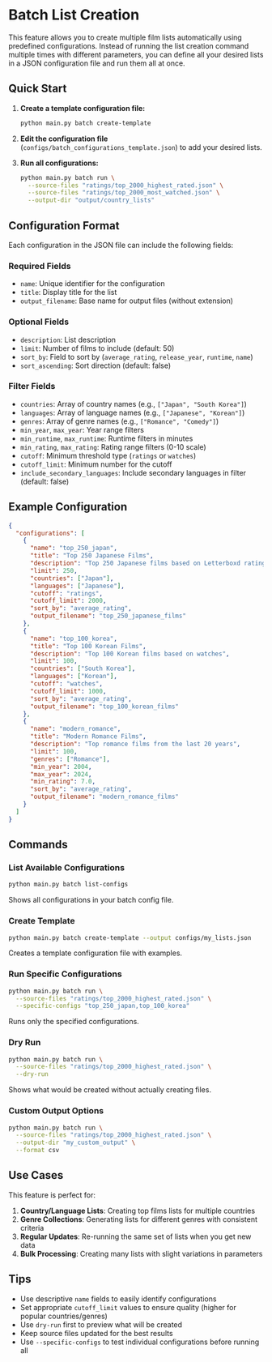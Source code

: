 # Batch List Creation

This feature allows you to create multiple film lists automatically using predefined configurations. Instead of running the list creation command multiple times with different parameters, you can define all your desired lists in a JSON configuration file and run them all at once.

## Quick Start

1. **Create a template configuration file:**
   ```bash
   python main.py batch create-template
   ```

2. **Edit the configuration file** (`configs/batch_configurations_template.json`) to add your desired lists.

3. **Run all configurations:**
   ```bash
   python main.py batch run \
     --source-files "ratings/top_2000_highest_rated.json" \
     --source-files "ratings/top_2000_most_watched.json" \
     --output-dir "output/country_lists"
   ```

## Configuration Format

Each configuration in the JSON file can include the following fields:

### Required Fields
- `name`: Unique identifier for the configuration
- `title`: Display title for the list
- `output_filename`: Base name for output files (without extension)

### Optional Fields
- `description`: List description
- `limit`: Number of films to include (default: 50)
- `sort_by`: Field to sort by (`average_rating`, `release_year`, `runtime`, `name`)
- `sort_ascending`: Sort direction (default: false)

### Filter Fields
- `countries`: Array of country names (e.g., `["Japan", "South Korea"]`)
- `languages`: Array of language names (e.g., `["Japanese", "Korean"]`)
- `genres`: Array of genre names (e.g., `["Romance", "Comedy"]`)
- `min_year`, `max_year`: Year range filters
- `min_runtime`, `max_runtime`: Runtime filters in minutes
- `min_rating`, `max_rating`: Rating range filters (0-10 scale)
- `cutoff`: Minimum threshold type (`ratings` or `watches`)
- `cutoff_limit`: Minimum number for the cutoff
- `include_secondary_languages`: Include secondary languages in filter (default: false)

## Example Configuration

```json
{
  "configurations": [
    {
      "name": "top_250_japan",
      "title": "Top 250 Japanese Films",
      "description": "Top 250 Japanese films based on Letterboxd ratings with minimum 2000 ratings",
      "limit": 250,
      "countries": ["Japan"],
      "languages": ["Japanese"],
      "cutoff": "ratings",
      "cutoff_limit": 2000,
      "sort_by": "average_rating",
      "output_filename": "top_250_japanese_films"
    },
    {
      "name": "top_100_korea",
      "title": "Top 100 Korean Films",
      "description": "Top 100 Korean films based on watches",
      "limit": 100,
      "countries": ["South Korea"],
      "languages": ["Korean"],
      "cutoff": "watches",
      "cutoff_limit": 1000,
      "sort_by": "average_rating",
      "output_filename": "top_100_korean_films"
    },
    {
      "name": "modern_romance",
      "title": "Modern Romance Films",
      "description": "Top romance films from the last 20 years",
      "limit": 100,
      "genres": ["Romance"],
      "min_year": 2004,
      "max_year": 2024,
      "min_rating": 7.0,
      "sort_by": "average_rating",
      "output_filename": "modern_romance_films"
    }
  ]
}
```

## Commands

### List Available Configurations
```bash
python main.py batch list-configs
```
Shows all configurations in your batch config file.

### Create Template
```bash
python main.py batch create-template --output configs/my_lists.json
```
Creates a template configuration file with examples.

### Run Specific Configurations
```bash
python main.py batch run \
  --source-files "ratings/top_2000_highest_rated.json" \
  --specific-configs "top_250_japan,top_100_korea"
```
Runs only the specified configurations.

### Dry Run
```bash
python main.py batch run \
  --source-files "ratings/top_2000_highest_rated.json" \
  --dry-run
```
Shows what would be created without actually creating files.

### Custom Output Options
```bash
python main.py batch run \
  --source-files "ratings/top_2000_highest_rated.json" \
  --output-dir "my_custom_output" \
  --format csv
```

## Use Cases

This feature is perfect for:

1. **Country/Language Lists**: Creating top films lists for multiple countries
2. **Genre Collections**: Generating lists for different genres with consistent criteria
3. **Regular Updates**: Re-running the same set of lists when you get new data
4. **Bulk Processing**: Creating many lists with slight variations in parameters

## Tips

- Use descriptive `name` fields to easily identify configurations
- Set appropriate `cutoff_limit` values to ensure quality (higher for popular countries/genres)
- Use `dry-run` first to preview what will be created
- Keep source files updated for the best results
- Use `--specific-configs` to test individual configurations before running all
